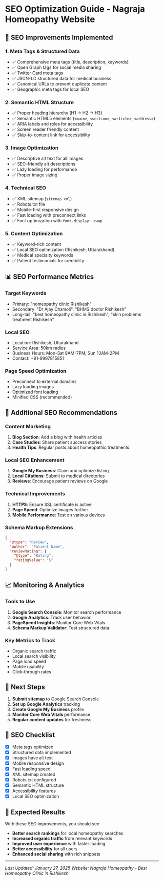 # SEO Optimization Guide - Nagraja Homeopathy Website

## 🎯 SEO Improvements Implemented

### 1. **Meta Tags & Structured Data**
- ✅ Comprehensive meta tags (title, description, keywords)
- ✅ Open Graph tags for social media sharing
- ✅ Twitter Card meta tags
- ✅ JSON-LD structured data for medical business
- ✅ Canonical URLs to prevent duplicate content
- ✅ Geographic meta tags for local SEO

### 2. **Semantic HTML Structure**
- ✅ Proper heading hierarchy (H1 → H2 → H3)
- ✅ Semantic HTML5 elements (`<main>`, `<section>`, `<article>`, `<address>`)
- ✅ ARIA labels and roles for accessibility
- ✅ Screen reader friendly content
- ✅ Skip-to-content link for accessibility

### 3. **Image Optimization**
- ✅ Descriptive alt text for all images
- ✅ SEO-friendly alt descriptions
- ✅ Lazy loading for performance
- ✅ Proper image sizing

### 4. **Technical SEO**
- ✅ XML sitemap (`sitemap.xml`)
- ✅ Robots.txt file
- ✅ Mobile-first responsive design
- ✅ Fast loading with preconnect links
- ✅ Font optimization with `font-display: swap`

### 5. **Content Optimization**
- ✅ Keyword-rich content
- ✅ Local SEO optimization (Rishikesh, Uttarakhand)
- ✅ Medical specialty keywords
- ✅ Patient testimonials for credibility

## 📊 SEO Performance Metrics

### **Target Keywords**
- Primary: "homeopathy clinic Rishikesh"
- Secondary: "Dr Ajay Chamoli", "BHMS doctor Rishikesh"
- Long-tail: "best homeopathy clinic in Rishikesh", "skin problems treatment Rishikesh"

### **Local SEO**
- Location: Rishikesh, Uttarakhand
- Service Area: 50km radius
- Business Hours: Mon-Sat 9AM-7PM, Sun 10AM-2PM
- Contact: +91-9997815851

### **Page Speed Optimization**
- Preconnect to external domains
- Lazy loading images
- Optimized font loading
- Minified CSS (recommended)

## 🔧 Additional SEO Recommendations

### **Content Marketing**
1. **Blog Section**: Add a blog with health articles
2. **Case Studies**: Share patient success stories
3. **Health Tips**: Regular posts about homeopathic treatments

### **Local SEO Enhancement**
1. **Google My Business**: Claim and optimize listing
2. **Local Citations**: Submit to medical directories
3. **Reviews**: Encourage patient reviews on Google

### **Technical Improvements**
1. **HTTPS**: Ensure SSL certificate is active
2. **Page Speed**: Optimize images further
3. **Mobile Performance**: Test on various devices

### **Schema Markup Extensions**
```json
{
  "@type": "Review",
  "author": "Patient Name",
  "reviewRating": {
    "@type": "Rating",
    "ratingValue": "5"
  }
}
```

## 📈 Monitoring & Analytics

### **Tools to Use**
1. **Google Search Console**: Monitor search performance
2. **Google Analytics**: Track user behavior
3. **PageSpeed Insights**: Monitor Core Web Vitals
4. **Schema Markup Validator**: Test structured data

### **Key Metrics to Track**
- Organic search traffic
- Local search visibility
- Page load speed
- Mobile usability
- Click-through rates

## 🎯 Next Steps

1. **Submit sitemap** to Google Search Console
2. **Set up Google Analytics** tracking
3. **Create Google My Business** profile
4. **Monitor Core Web Vitals** performance
5. **Regular content updates** for freshness

## 📝 SEO Checklist

- [x] Meta tags optimized
- [x] Structured data implemented
- [x] Images have alt text
- [x] Mobile responsive design
- [x] Fast loading speed
- [x] XML sitemap created
- [x] Robots.txt configured
- [x] Semantic HTML structure
- [x] Accessibility features
- [x] Local SEO optimization

## 🚀 Expected Results

With these SEO improvements, you should see:
- **Better search rankings** for local homeopathy searches
- **Increased organic traffic** from relevant keywords
- **Improved user experience** with faster loading
- **Better accessibility** for all users
- **Enhanced social sharing** with rich snippets

---

*Last Updated: January 27, 2025*
*Website: Nagraja Homeopathy - Best Homeopathy Clinic in Rishikesh*

